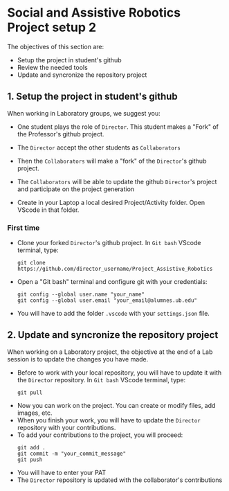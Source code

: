 # **Social and Assistive Robotics Project setup 2**

The objectives of this section are:
- Setup the project in student's github
- Review the needed tools
- Update and syncronize the repository project

## **1. Setup the project in student's github**

When working in Laboratory groups, we suggest you:
- One student plays the role of `Director`. This student makes a "Fork" of the Professor's github project.
- The `Director` accept the other students as `Collaborators`

- Then the `Collaborators` will make a "fork" of the `Director`'s github project.
- The `Collaborators` will be able to update the github `Director`'s project and participate on the project generation

- Create in your Laptop a local desired Project/Activity folder. Open VScode in that folder.

### First time

- Clone your forked `Director`'s github project. In `Git bash` VScode terminal, type:
  ```shell
  git clone https://github.com/director_username/Project_Assistive_Robotics
  ```
- Open a "Git bash" terminal and configure git with your credentials:
    ```git
    git config --global user.name "your_name"
    git config --global user.email "your_email@alumnes.ub.edu"
    ```
- You will have to add the folder `.vscode` with your `settings.json` file.

## **2. Update and syncronize the repository project**

When working on a Laboratory project, the objective at the end of a Lab session is to update the changes you have made. 
- Before to work with your local repository, you will have to update it with the `Director` repository. In `Git bash` VScode terminal, type:
    ```shell
    git pull
    ```
- Now you can work on the project. You can create or modify files, add images, etc.
- When you finish your work, you will have to update the `Director` repository with your contributions.
- To add your contributions to the project, you will proceed:
    ````shell
    git add .
    git commit -m "your_commit_message"
    git push
    ````
- You will have to enter your PAT
- The `Director` repository is updated with the collaborator's contributions
